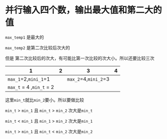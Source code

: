 # 并行输入四个数，输出最大值和第二大的值

`max_temp1` 是最大的

`max_temp2` 是第二次比较后次大的

但是 第二次比较后的次大，有可能比第一次比较的次大小。所以还要比较三次


1|2|3|4|
-|-|-|-|
`max_1`=2,`mini_1`=1| | `max_2`=4,`mini_2`=3| |
`max_t` = 4 ,`min_t` = 2|

这里`min_t`就比`min_2`要小。所以要做比较

`min_t` > `min_1` 且 `min_t` > `min_2` 次大是`min_t`

`min_t` < `min_1` 且  `min_1` > `min_2`  次大是`min_1`

`min_t` > `min_1` 且 `min_t` < `min_2` 次大是`min_2`